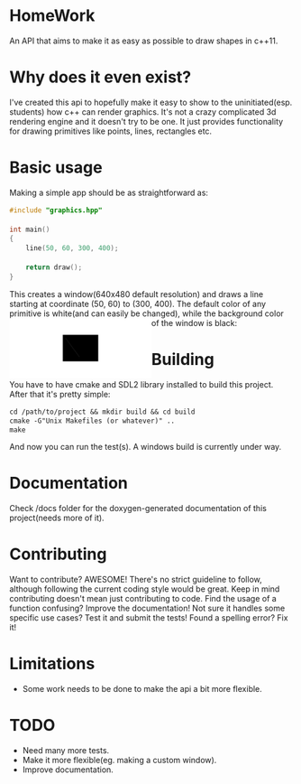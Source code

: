 # HomeWork
An API that aims to make it as easy as possible to draw shapes in c++11.

# Why does it even exist?
I've created this api to hopefully make it easy to show to the uninitiated(esp. students) how c++ can render graphics. It's not a crazy complicated 3d rendering engine and it doesn't try to be one. It just provides functionality for drawing primitives like points, lines, rectangles etc.

# Basic usage
Making a simple app should be as straightforward as:
```c++
#include "graphics.hpp"

int main()
{
    line(50, 60, 300, 400);
    
    return draw();
}
```
This creates a window(640x480 default resolution) and draws a line starting at coordinate (50, 60) to (300, 400). The default color of any primitive is white(and can easily be changed), while the background color of the window is black:
<img src="media/Line.png" style="width: 50%" align="left"/>

# Building
You have to have cmake and SDL2 library installed to build this project. After that it's pretty simple:
```
cd /path/to/project && mkdir build && cd build
cmake -G"Unix Makefiles (or whatever)" ..
make
```
And now you can run the test(s). A windows build is currently under way.

# Documentation
Check /docs folder for the doxygen-generated documentation of this project(needs more of it).

# Contributing 
Want to contribute? AWESOME! There's no strict guideline to follow, although following the current coding style would be great. Keep in mind contributing doesn't mean just contributing to code. Find the usage of a function confusing? Improve the documentation! Not sure it handles some specific use cases? Test it and submit the tests! Found a spelling error? Fix it!

# Limitations
* Some work needs to be done to make the api a bit more flexible.

# TODO
* Need many more tests.
* Make it more flexible(eg. making a custom window).
* Improve documentation.

